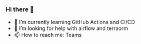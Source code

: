 ### Hi there 👋

- 🌱 I’m currently learning GitHub Actions and CI/CD
- 🤔 I’m looking for help with airflow and terraorm
- 📫 How to reach me: Teams

<!--
**Travis-Brundige-IDEXX/Travis-Brundige-IDEXX** is a ✨ _special_ ✨ repository because its `README.md` (this file) appears on your GitHub profile.
-->
